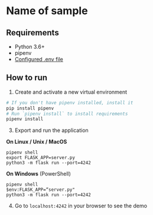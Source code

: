 # Name of sample

## Requirements
* Python 3.6+
* pipenv
* [Configured .env file](../README.md)

## How to run

1. Create and activate a new virtual environment

```sh
# If you don't have pipenv installed, install it
pip install pipenv
# Run `pipenv install` to install requirements
pipenv install
```

3. Export and run the application

**On Linux / Unix / MacOS**

```
pipenv shell
export FLASK_APP=server.py
python3 -m flask run --port=4242
```

**On Windows** (PowerShell)

```
pipenv shell
$env:FLASK_APP=“server.py"
python3 -m flask run --port=4242
```

4. Go to `localhost:4242` in your browser to see the demo